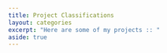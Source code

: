 ```yaml
---
title: Project Classifications
layout: categories
excerpt: "Here are some of my projects :: "
aside: true
---
```

